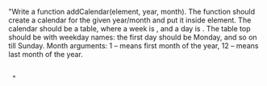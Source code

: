 
"Write a function addCalendar(element, year, month).
The function should create a calendar for the given year/month and put it inside element.
The calendar should be a table, where a week is <tr>, and a day is <td>. The table top should be <th> with weekday names: the first day should be Monday, and so on till Sunday.
Month arguments: 1 – means first month of the year, 12 – means last month of the year.
<!DOCTYPE HTML>
<html>
<head>
  <style>
    table {
      border-collapse: collapse;
    }
    td,
    th {
      border: 1px solid black;
      padding: 3px;
      text-align: center;
    }
    th {
      font-weight: bold;
      background-color: #E6E6E6;
    }
  </style>
</head>

<body>
  <div id=""calendar""></div>
  <script>
    function addCalendar(element, year, month) {
      // ...your code here
    }
    add(calendar, 2019, 1);
  </script>
</body>
</html>
"
